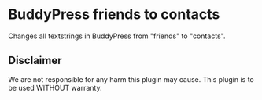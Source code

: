 # BuddyPress friends to contacts

Changes all textstrings in BuddyPress from "friends" to "contacts".

## Disclaimer

We are not responsible for any harm this plugin may cause. This plugin is to be used WITHOUT warranty.
